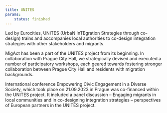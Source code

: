 ```yaml
---
title: UNITES
params:
    status: finished
---
```


Led by Eurocities, UNITES (UrbaN InTEgration Strategies through co-design) trains and accompanies local authorities to co-design integration strategies with other stakeholders and migrants.

MigAct has been a part of the UNITES project from its beginning. In collaboration with Prague City Hall, we strategically devised and executed a number of participatory workshops, each geared towards fostering stronger collaboration between Prague City Hall and residents with migration backgrounds.

International conference Empowering Civic Engagement in a Diverse Society, which took place on 21.09.2023 in Prague was co-financed within the UNITES project. It included a panel discussion  – Engaging migrants in local communities and in co-designing integration strategies – perspectives of European partners in the UNITES project.

